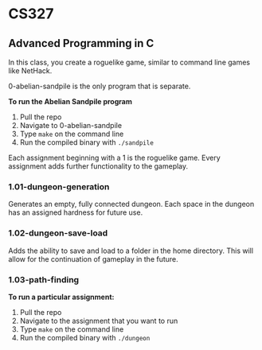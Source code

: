 # CS327
## Advanced Programming in C

In this class, you create a roguelike game, similar to command line games like NetHack. 

0-abelian-sandpile is the only program that is separate.

**To run the Abelian Sandpile program**
1. Pull the repo
1. Navigate to 0-abelian-sandpile
1. Type `make` on the command line
1. Run the compiled binary with `./sandpile`

Each assignment beginning with a 1 is the roguelike game. Every assignment adds further functionality to the gameplay.

### 1.01-dungeon-generation
Generates an empty, fully connected dungeon. Each space in the dungeon has an assigned hardness for future use.

### 1.02-dungeon-save-load
Adds the ability to save and load to a folder in the home directory. This will allow for the continuation of gameplay in the future.

### 1.03-path-finding


**To run a particular assignment:**
1. Pull the repo
1. Navigate to the assignment that you want to run
1. Type `make` on the command line
1. Run the compiled binary with `./dungeon`
